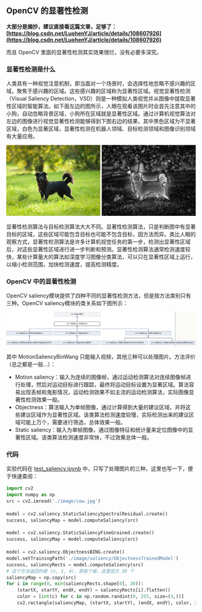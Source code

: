 ## OpenCV 的显著性检测

**大部分是摘抄，建议直接看这篇文章，足够了：[https://blog.csdn.net/LuohenYJ/article/details/108607926](https://blog.csdn.net/LuohenYJ/article/details/108607926)**

而且 OpenCV 里面的显著性检测其实效果很烂，没有必要多深究。

### 显著性检测是什么

人类具有一种视觉注意机制，即当面对一个场景时，会选择性地忽略不感兴趣的区域，聚焦于感兴趣的区域。这些感兴趣的区域称为显著性区域。视觉显著性检测（Visual Saliency Detection，VSD）则是一种模拟人类视觉并从图像中提取显著性区域的智能算法。如下面左边的图所示，人眼在观看该图片时会首先注意其中的小狗，自动忽略背景区域，小狗所在区域就是显著性区域。通过计算机视觉算法对左边的图像进行视觉显著性检测能够得到下图右边的结果，其中黑色区域为不显著区域，白色为显著区域，显著性检测在机器人领域、目标检测领域和图像识别领域有大量应用。

![1724682235800](image/0.6/1724682235800.png)

显著性检测算法与目标检测算法大大不同。显著性检测算法，只是判断图中有显著目标的区域，这些区域可能包含目标也可能不包含目标，因方法而异。类比人眼的观察方式，显著性检测算法是许多计算机视觉任务的第一步，检测出显著性区域后，对这些显著性区域进行进一步判断和预测。显著性检测算法通常检测速度较快，某些计算量大的算法如深度学习图像分类算法，可以只在显著性区域上运行，以缩小检测范围，加快检测速度，提高检测精度。

### OpenCV 中的显著性检测

OpenCV saliency模块提供了四种不同的显著性检测方法，但是按方法类别只有三种。OpenCV saliency模块的类关系如下图所示：

![1724682346746](image/0.6/1724682346746.png)

其中 MotionSaliencyBinWang 只能输入视频，其他三种可以处理图片。方法评价（总之都是一般...）：
- Motion saliency：输入为连续的图像帧，通过运动检测算法对连续图像帧进行处理，然后对运动目标进行跟踪，最终将运动目标设置为显著区域。算法容易出现丢帧和鬼影情况，运动检测效果不如主流的运动检测算法，实际图像显著性检测效果一般。
- Objectness：算法输入为单帧图像，通过计算得到大量的建议区域，并将这些建议区域作为显著性区域。该类算法检测速度较慢，实际检测出来的建议区域可能上万个，需要进行筛选，总体效果一般。
- Static saliency：输入为单帧图像，通过图像特征和统计量来定位图像中的显著性区域。该类算法检测速度非常快，不过效果总体一般。

### 代码
实验代码在 [test_saliency.ipynb](../code/test_saliency.ipynb) 中，只写了处理图片的三种，这里也写一下，便于快速查阅：
```python
import cv2
import numpy as np
src = cv2.imread('./image/cow.jpg')

model = cv2.saliency.StaticSaliencySpectralResidual.create()
success, saliencyMap = model.computeSaliency(src)

model = cv2.saliency.StaticSaliencyFineGrained.create()
success, saliencyMap = model.computeSaliency(src)

model = cv2.saliency.ObjectnessBING.create()
model.setTrainingPath('./image/saliency/ObjectnessTrainedModel')
success, saliencyRects = model.computeSaliency(src)
# 这个方法返回的是 (n, 1, 4)，即各个框，这里显示 30 个
saliencyMap = np.copy(src)
for i in range(0, min(saliencyRects.shape[0], 30)):
	(startX, startY, endX, endY) = saliencyRects[i].flatten()
	color = [int(c) for c in np.random.randint(0, 255, size=(3,))]
	cv2.rectangle(saliencyMap, (startX, startY), (endX, endY), color, 2)
```
